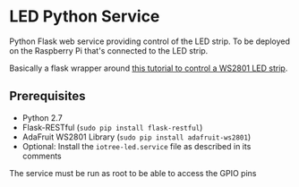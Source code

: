 # LED Python Service

Python Flask web service providing control of the LED strip. To be deployed on the Raspberry Pi that's connected to the LED strip.

Basically a flask wrapper around [this tutorial to control a WS2801 LED strip](https://tutorials-raspberrypi.de/raspberry-pi-ws2801-rgb-led-streifen-anschliessen-steuern/).

## Prerequisites

* Python 2.7
* Flask-RESTful (`sudo pip install flask-restful`)
* AdaFruit WS2801 Library (`sudo pip install adafruit-ws2801`)
* Optional: Install the `iotree-led.service` file as described in its comments

The service must be run as root to be able to access the GPIO pins